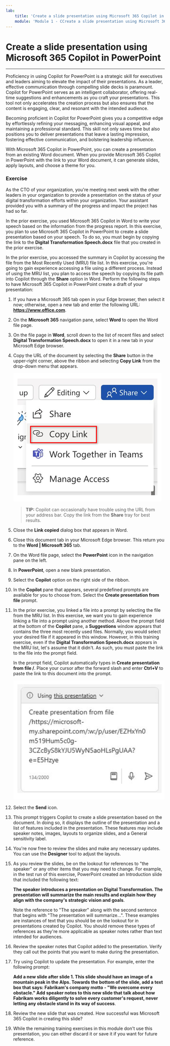 ```yaml
---
lab:
    title: 'Create a slide presentation using Microsoft 365 Copilot in PowerPoint'
    module: 'Module 1 - CCreate a slide presentation using Microsoft 365 Copilot in PowerPoint'
---
```


# Create a slide presentation using Microsoft 365 Copilot in PowerPoint
---
Proficiency in using Copilot for PowerPoint is a strategic skill for executives and leaders aiming to elevate the impact of their presentations. As a leader, effective communication through compelling slide decks is paramount. Copilot for PowerPoint serves as an intelligent collaborator, offering real-time suggestions and enhancements as you craft your presentations. This tool not only accelerates the creation process but also ensures that the content is engaging, clear, and resonant with the intended audience.

Becoming proficient in Copilot for PowerPoint gives you a competitive edge by effortlessly refining your messaging, enhancing visual appeal, and maintaining a professional standard. This skill not only saves time but also positions you to deliver presentations that leave a lasting impression, fostering effective communication, and bolstering leadership influence.

With Microsoft 365 Copilot in PowerPoint, you can create a presentation from an existing Word document. When you provide Microsoft 365 Copilot in PowerPoint with the link to your Word document, it can generate slides, apply layouts, and choose a theme for you.

### Exercise

As the CTO of your organization, you're meeting next week with the other leaders in your organization to provide a presentation on the status of your digital transformation efforts within your organization. Your assistant provided you with a summary of the progress and impact the project has had so far.

In the prior exercise, you used Microsoft 365 Copilot in Word to write your speech based on the information from the progress report. In this exercise, you plan to use Microsoft 365 Copilot in PowerPoint to create a slide presentation based on your speech. To do so, you must begin by copying the link to the **Digital Transformation Speech.docx** file that you created in the prior exercise.

In the prior exercise, you accessed the summary in Copilot by accessing the file from the Most Recently Used (MRU) file list. In this exercise, you're going to gain experience accessing a file using a different process. Instead of using the MRU list, you plan to access the speech by copying its file path into Copilot through the **Share** option in Word. Perform the following steps to have Microsoft 365 Copilot in PowerPoint create a draft of your presentation:

1.  If you have a Microsoft 365 tab open in your Edge browser, then select it now; otherwise, open a new tab and enter the following URL: **https://www.office.com**.

2.  On the **Microsoft 365** navigation pane, select **Word** to open the Word file page.

3.  On the file page in **Word**, scroll down to the list of recent files and select **Digital Transformation Speech.docx** to open it in a new tab in your Microsoft Edge browser.

4.  Copy the URL of the document by selecting the **Share** button in the upper-right corner, above the ribbon and selecting **Copy Link** from the drop-down menu that appears.
    
    ![Screenshot showing the Share menu and the Copy Link option highlighted.](../media/share-menu-with-copy-link-9fd1c60a.png)
    
    
     > **TIP:** Copilot can occasionally have trouble using the URL from your address bar. Copy the link from the **Share** tray for best results.

5.  Close the **Link copied** dialog box that appears in Word.

6.  Close this document tab in your Microsoft Edge browser. This return you to the **Word \| Microsoft 365** tab.

7.  On the Word file page, select the **PowerPoint** icon in the navigation pane on the left.

8.  In **PowerPoint**, open a new blank presentation.

9.  Select the **Copilot** option on the right side of the ribbon.

10. In the **Copilot** pane that appears, several predefined prompts are available for you to choose from. Select the **Create presentation from file** prompt.

11. In the prior exercise, you linked a file into a prompt by selecting the file from the MRU list. In this exercise, we want you to gain experience linking a file into a prompt using another method. Above the prompt field at the bottom of the **Copilot** pane, a **Suggestions** window appears that contains the three most recently used files. Normally, you would select your desired file if it appeared in this window. However, in this training exercise, even if the **Digital Transformation Speech.docx** appears in the MRU list, let's assume that it didn't. As such, you must paste the link to the file into the prompt field.
    
    In the prompt field, Copilot automatically types in **Create presentation from file /**. Place your cursor after the forward slash and enter **Ctrl+V** to paste the link to this document into the prompt.
    
    ![Screenshot showing the Microsoft 365 Copilot in PowerPoint prompt field with the Create presentation from file prompt and the link to the file.](../media/copilot-ppt-prompt-with-file-link-690f74ed.png)
    
12. Select the **Send** icon.

13. This prompt triggers Copilot to create a slide presentation based on the document. In doing so, it displays the outline of the presentation and a list of features included in the presentation. These features may include speaker notes, images, layouts to organize slides, and a General sensitivity label.

14. You're now free to review the slides and make any necessary updates. You can use the **Designer** tool to adjust the layouts.

15. As you review the slides, be on the lookout for references to "the speaker" or any other items that you may need to change. For example, in the test run of this exercise, PowerPoint created an Introduction slide that included the following text:
    
    **The speaker introduces a presentation on Digital Transformation. The presentation will summarize the main results and explain how they align with the company's strategic vision and goals**.
    
    Note the reference to "The speaker" along with the second sentence that begins with "The presentation will summarize...". These examples are instances of text that you should be on the lookout for in presentations created by Copilot. You should remove these types of references as they're more applicable as speaker notes rather than text intended for audiences.

16. Review the speaker notes that Copilot added to the presentation. Verify they call out the points that you want to make during the presentation.

17. Try using Copilot to update the presentation. For example, enter the following prompt:
    
    **Add a new slide after slide 1. This slide should have an image of a mountain peak in the Alps. Towards the bottom of the slide, add a text box that says: Fabrikam's company motto - "We overcome every obstacle." Add speaker notes to this new slide that talk about how Fabrikam works diligently to solve every customer's request, never letting any obstacle stand in its way of success**.

18. Review the new slide that was created. How successful was Microsoft 365 Copilot in creating this slide?

19. While the remaining training exercises in this module don't use this presentation, you can either discard it or save it if you want for future reference.
